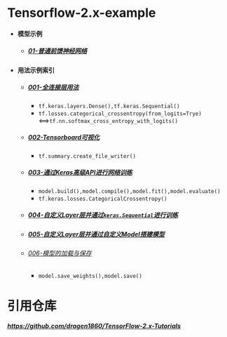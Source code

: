 # Tensorflow-2.x-example
- #### 模型示例

  - ##### [01-普通前馈神经网络](./01_FC/README.md)

- #### 用法示例索引

  - ##### [001-全连接层用法](./01_FC/README.md)
  
    - `tf.keras.layers.Dense(),tf.keras.Sequential()`
    - `tf.losses.categorical_crossentropy(from_logits=Trye)`<==>`tf.nn.softmax_cross_entropy_with_logits()`
  
  - ##### [002-Tensorboard可视化](./01_FC/README.md)
  
    - `tf.summary.create_file_writer()`
  
  - ##### [003-通过Keras高级API进行网络训练](./01_FC/README.md)
  
    - `model.build(),model.compile(),model.fit(),model.evaluate()`
    - `tf.keras.losses.CategoricalCrossentropy()`
  
  - ##### [004-自定义Layer层并通过`keras.Sequential`进行训练](./01_FC/README.md)
  
  - ##### [005-自定义Layer层并通过自定义Model搭建模型](./01_FC/README.md)
  
  - ###### [006-模型的加载与保存]()
  
    - `model.save_weights(),model.save()`





# 引用仓库

##### https://github.com/dragen1860/TensorFlow-2.x-Tutorials